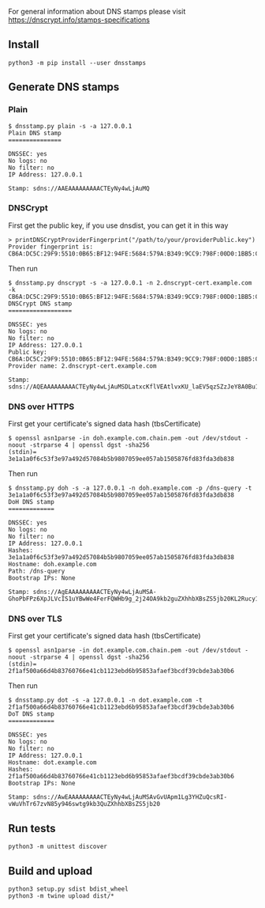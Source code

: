 
For general information about DNS stamps please visit https://dnscrypt.info/stamps-specifications

## Install

    python3 -m pip install --user dnsstamps


## Generate DNS stamps

### Plain

    $ dnsstamp.py plain -s -a 127.0.0.1
    Plain DNS stamp
    ===============
    
    DNSSEC: yes
    No logs: no
    No filter: no
    IP Address: 127.0.0.1
    
    Stamp: sdns://AAEAAAAAAAAACTEyNy4wLjAuMQ


### DNSCrypt

First get the public key, if you use dnsdist, you can get it in this way  

    > printDNSCryptProviderFingerprint("/path/to/your/providerPublic.key")
    Provider fingerprint is: CB6A:DC5C:29F9:5510:0B65:BF12:94FE:5684:579A:B349:9CC9:798F:00D0:1BB5:C1A9:A2C7

Then run

    $ dnsstamp.py dnscrypt -s -a 127.0.0.1 -n 2.dnscrypt-cert.example.com -k CB6A:DC5C:29F9:5510:0B65:BF12:94FE:5684:579A:B349:9CC9:798F:00D0:1BB5:C1A9:A2C7
    DNSCrypt DNS stamp
    ==================
    
    DNSSEC: yes
    No logs: no
    No filter: no
    IP Address: 127.0.0.1
    Public key: CB6A:DC5C:29F9:5510:0B65:BF12:94FE:5684:579A:B349:9CC9:798F:00D0:1BB5:C1A9:A2C7
    Provider name: 2.dnscrypt-cert.example.com
    
    Stamp: sdns://AQEAAAAAAAAACTEyNy4wLjAuMSDLatxcKflVEAtlvxKU_laEV5qzSZzJeY8A0Bu1wamixxsyLmRuc2NyeXB0LWNlcnQuZXhhbXBsZS5jb20


### DNS over HTTPS

First get your certificate's signed data hash (tbsCertificate)

    $ openssl asn1parse -in doh.example.com.chain.pem -out /dev/stdout -noout -strparse 4 | openssl dgst -sha256
    (stdin)= 3e1a1a0f6c53f3e97a492d57084b5b9807059ee057ab1505876fd83fda3db838

Then run

    $ dnsstamp.py doh -s -a 127.0.0.1 -n doh.example.com -p /dns-query -t 3e1a1a0f6c53f3e97a492d57084b5b9807059ee057ab1505876fd83fda3db838
    DoH DNS stamp
    =============
    
    DNSSEC: yes
    No logs: no
    No filter: no
    IP Address: 127.0.0.1
    Hashes: 3e1a1a0f6c53f3e97a492d57084b5b9807059ee057ab1505876fd83fda3db838
    Hostname: doh.example.com
    Path: /dns-query
    Bootstrap IPs: None
    
    Stamp: sdns://AgEAAAAAAAAACTEyNy4wLjAuMSA-GhoPbFPz6XpJLVcIS1uYBwWe4FerFQWHb9g_2j24OA9kb2guZXhhbXBsZS5jb20KL2Rucy1xdWVyeQ


### DNS over TLS

First get your certificate's signed data hash (tbsCertificate)

    $ openssl asn1parse -in dot.example.com.chain.pem -out /dev/stdout -noout -strparse 4 | openssl dgst -sha256
    (stdin)= 2f1af500a66d4b83760766e41cb1123ebd6b95853afaef3bcdf39cbde3ab30b6

Then run

    $ dnsstamp.py dot -s -a 127.0.0.1 -n dot.example.com -t 2f1af500a66d4b83760766e41cb1123ebd6b95853afaef3bcdf39cbde3ab30b6
    DoT DNS stamp
    =============
    
    DNSSEC: yes
    No logs: no
    No filter: no
    IP Address: 127.0.0.1
    Hostname: dot.example.com
    Hashes: 2f1af500a66d4b83760766e41cb1123ebd6b95853afaef3bcdf39cbde3ab30b6
    Bootstrap IPs: None
    
    Stamp: sdns://AwEAAAAAAAAACTEyNy4wLjAuMSAvGvUApm1Lg3YHZuQcsRI-vWuVhTr67zvN85y946swtg9kb3QuZXhhbXBsZS5jb20


## Run tests

    python3 -m unittest discover


## Build and upload
    
    python3 setup.py sdist bdist_wheel
    python3 -m twine upload dist/*


